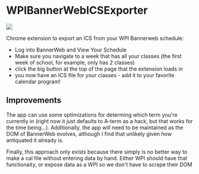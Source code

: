 WPIBannerWebICSExporter
=======================

<a href = "https://chrome.google.com/webstore/detail/pngenbfogplghjijjdlfcemfkbdpjfee/"><img src = "http://evinugur.com/chrome.png"></a>

Chrome extension to export an ICS from your WPI Bannerweb schedule:

* Log into BannerWeb and View Your Schedule 
* Make sure you navigate to a week that has all your classes (the first week of school, for example, only has 2 classes)
* click the big button at the top of the page that the extension loads in
* you now have an ICS file for your classes - add it to your favorite calendar program!

## Improvements

The app can use some optimizations for determing which term you're currently in (right now it just defaults to A-term as a hack, but that works for the time being...).
Additionally, the app will need to be maintained as the DOM of BannerWeb evolves, although I find that unlikely given how antiquated it already is.

Finally, this approach only exists because there simply is no better way to make a cal file without entering data by hand. Either WPI should have that functionaity, or expose data as a WPI so we don't have to scrape their DOM

